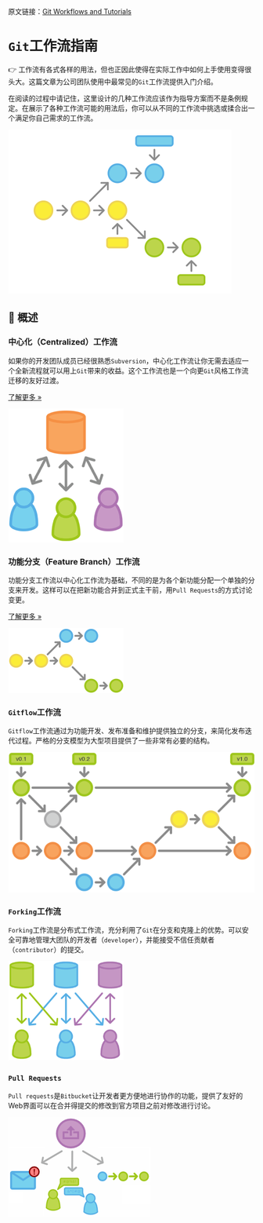 原文链接：[Git Workflows and Tutorials](https://www.atlassian.com/git/workflows)

`Git`工作流指南
======================

:point_right: 工作流有各式各样的用法，但也正因此使得在实际工作中如何上手使用变得很头大。这篇文章为公司团队使用中最常见的`Git`工作流提供入门介绍。

在阅读的过程中请记住，这里设计的几种工作流应该作为指导方案而不是条例规定。在展示了各种工作流可能的用法后，你可以从不同的工作流中挑选或揉合出一个满足你自己需求的工作流。

![Git Workflows](images/git_workflow.png)

:beer: 概述
---------------------

### 中心化（Centralized）工作流

如果你的开发团队成员已经很熟悉`Subversion`，中心化工作流让你无需去适应一个全新流程就可以用上`Git`带来的收益。这个工作流也是一个向更`Git`风格工作流迁移的友好过渡。

[了解更多 »](workflow-centralized.md)

![Git Workflows: SVN-style](images/git-workflow-svn.png)

### 功能分支（Feature Branch）工作流

功能分支工作流以中心化工作流为基础，不同的是为各个新功能分配一个单独的分支来开发。这样可以在把新功能合并到正式主干前，用`Pull Requests`的方式讨论变更。

[了解更多 »](workflow-feature-branch.md)

![Git Workflows: Feature Branch](images/git-workflow-feature_branch.png)

### `Gitflow`工作流

`Gitflow`工作流通过为功能开发、发布准备和维护提供独立的分支，来简化发布迭代过程。严格的分支模型为大型项目提供了一些非常有必要的结构。

![Git Workflows: Gitflow Cycle](images/git-workflows-gitflow.png)

### `Forking`工作流

`Forking`工作流是分布式工作流，充分利用了`Git`在分支和克隆上的优势。可以安全可靠地管理大团队的开发者（`developer`），并能接受不信任贡献者（`contributor`）的提交。

![Git Workflows: Forking](images/git-workflow-forking.png)

### `Pull Requests`

`Pull requests`是`Bitbucket`让开发者更方便地进行协作的功能，提供了友好的Web界面可以在合并得提交的修改到官方项目之前对修改进行讨论。

![Workflows: Pull Requests](images/pull-request.png)

